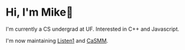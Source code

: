 # Hi, I'm Mike:wave:
I'm currently a CS undergrad at UF. Interested in C++ and Javascript.

I'm now maintaining [Listen1](https://github.com/listen1/listen1_chrome_extension) and [CaSMM](https://github.com/STEM-C/CaSMM).
